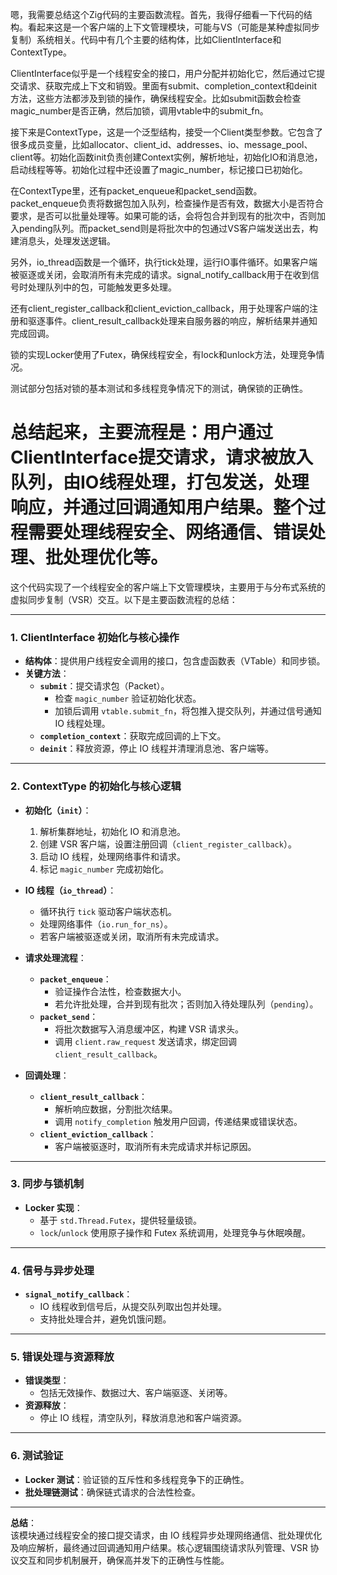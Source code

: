 嗯，我需要总结这个Zig代码的主要函数流程。首先，我得仔细看一下代码的结构。看起来这是一个客户端的上下文管理模块，可能与VS（可能是某种虚拟同步复制）系统相关。代码中有几个主要的结构体，比如ClientInterface和ContextType。

ClientInterface似乎是一个线程安全的接口，用户分配并初始化它，然后通过它提交请求、获取完成上下文和销毁。里面有submit、completion_context和deinit方法，这些方法都涉及到锁的操作，确保线程安全。比如submit函数会检查magic_number是否正确，然后加锁，调用vtable中的submit_fn。

接下来是ContextType，这是一个泛型结构，接受一个Client类型参数。它包含了很多成员变量，比如allocator、client_id、addresses、io、message_pool、client等。初始化函数init负责创建Context实例，解析地址，初始化IO和消息池，启动线程等等。初始化过程中还设置了magic_number，标记接口已初始化。

在ContextType里，还有packet_enqueue和packet_send函数。packet_enqueue负责将数据包加入队列，检查操作是否有效，数据大小是否符合要求，是否可以批量处理等。如果可能的话，会将包合并到现有的批次中，否则加入pending队列。而packet_send则是将批次中的包通过VS客户端发送出去，构建消息头，处理发送逻辑。

另外，io_thread函数是一个循环，执行tick处理，运行IO事件循环。如果客户端被驱逐或关闭，会取消所有未完成的请求。signal_notify_callback用于在收到信号时处理队列中的包，可能触发更多处理。

还有client_register_callback和client_eviction_callback，用于处理客户端的注册和驱逐事件。client_result_callback处理来自服务器的响应，解析结果并通知完成回调。

锁的实现Locker使用了Futex，确保线程安全，有lock和unlock方法，处理竞争情况。

测试部分包括对锁的基本测试和多线程竞争情况下的测试，确保锁的正确性。

总结起来，主要流程是：用户通过ClientInterface提交请求，请求被放入队列，由IO线程处理，打包发送，处理响应，并通过回调通知用户结果。整个过程需要处理线程安全、网络通信、错误处理、批处理优化等。
================================================
这个代码实现了一个线程安全的客户端上下文管理模块，主要用于与分布式系统的虚拟同步复制（VSR）交互。以下是主要函数流程的总结：

---

### **1. ClientInterface 初始化与核心操作**
- **结构体**：提供用户线程安全调用的接口，包含虚函数表（VTable）和同步锁。
- **关键方法**：
  - **`submit`**：提交请求包（Packet）。
    - 检查 `magic_number` 验证初始化状态。
    - 加锁后调用 `vtable.submit_fn`，将包推入提交队列，并通过信号通知 IO 线程处理。
  - **`completion_context`**：获取完成回调的上下文。
  - **`deinit`**：释放资源，停止 IO 线程并清理消息池、客户端等。

---

### **2. ContextType 的初始化与核心逻辑**
- **初始化（`init`）**：
  1. 解析集群地址，初始化 IO 和消息池。
  2. 创建 VSR 客户端，设置注册回调（`client_register_callback`）。
  3. 启动 IO 线程，处理网络事件和请求。
  4. 标记 `magic_number` 完成初始化。

- **IO 线程（`io_thread`）**：
  - 循环执行 `tick` 驱动客户端状态机。
  - 处理网络事件（`io.run_for_ns`）。
  - 若客户端被驱逐或关闭，取消所有未完成请求。

- **请求处理流程**：
  - **`packet_enqueue`**：
    - 验证操作合法性，检查数据大小。
    - 若允许批处理，合并到现有批次；否则加入待处理队列（`pending`）。
  - **`packet_send`**：
    - 将批次数据写入消息缓冲区，构建 VSR 请求头。
    - 调用 `client.raw_request` 发送请求，绑定回调 `client_result_callback`。

- **回调处理**：
  - **`client_result_callback`**：
    - 解析响应数据，分割批次结果。
    - 调用 `notify_completion` 触发用户回调，传递结果或错误状态。
  - **`client_eviction_callback`**：
    - 客户端被驱逐时，取消所有未完成请求并标记原因。

---

### **3. 同步与锁机制**
- **Locker 实现**：
  - 基于 `std.Thread.Futex`，提供轻量级锁。
  - `lock`/`unlock` 使用原子操作和 Futex 系统调用，处理竞争与休眠唤醒。

---

### **4. 信号与异步处理**
- **`signal_notify_callback`**：
  - IO 线程收到信号后，从提交队列取出包并处理。
  - 支持批处理合并，避免饥饿问题。

---

### **5. 错误处理与资源释放**
- **错误类型**：
  - 包括无效操作、数据过大、客户端驱逐、关闭等。
- **资源释放**：
  - 停止 IO 线程，清空队列，释放消息池和客户端资源。

---

### **6. 测试验证**
- **Locker 测试**：验证锁的互斥性和多线程竞争下的正确性。
- **批处理链测试**：确保链式请求的合法性检查。

---

**总结**：  
该模块通过线程安全的接口提交请求，由 IO 线程异步处理网络通信、批处理优化及响应解析，最终通过回调通知用户结果。核心逻辑围绕请求队列管理、VSR 协议交互和同步机制展开，确保高并发下的正确性与性能。